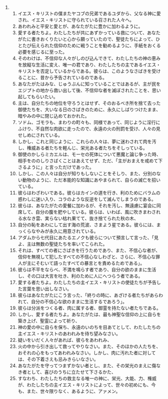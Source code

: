 <ol>
  <li>
    <ol>
      <li>イエス・キリストの僕またヤコブの兄弟であるユダから、父なる神に愛され、イエス・キリストに守られている召された人々へ。</li>
      <li>あわれみと平安と愛とが、あなたがたに豊かに加わるように。</li>
      <li>愛する者たちよ。わたしたちが共にあずかっている救について、あなたがたに書きおくりたいと心から願っていたので、聖徒たちによって、ひとたび伝えられた信仰のために戦うことを勧めるように、手紙をおくる必要を感じるに至った。</li>
      <li>そのわけは、不信仰な人々がしのび込んできて、わたしたちの神の恵みを放縦な生活に変え、唯一の君であり、わたしたちの主であるイエス・キリストを否定しているからである。彼らは、このようなさばきを受けることに、昔から予告されているのである。</li>
      <li>あなたがたはみな、じゅうぶんに知っていることではあるが、主が民をエジプトの地から救い出して後、不信仰な者を滅ぼされたことを、思い起してもらいたい。</li>
      <li>主は、自分たちの地位を守ろうとはせず、そのおるべき所を捨て去った御使たちを、大いなる日のさばきのために、永久にしばりつけたまま、暗やみの中に閉じ込めておかれた。</li>
      <li>ソドム、ゴモラも、まわりの町々も、同様であって、同じように淫行にふけり、不自然な肉欲に走ったので、永遠の火の刑罰を受け、人々の見せしめにされている。</li>
      <li>しかし、これと同じように、これらの人々は、夢に迷わされて肉を汚し、権威ある者たちを軽んじ、栄光ある者たちをそしっている。</li>
      <li>御使のかしらミカエルは、モーセの死体について悪魔と論じ争った時、相手をののしりさばくことはあえてせず、ただ、「主がおまえを戒めて下さるように」と言っただけであった。</li>
      <li>しかし、この人々は自分が知りもしないことをそしり、また、分別のない動物のように、ただ本能的な知識にあやまられて、自らの滅亡を招いている。</li>
      <li>彼らはわざわいである。彼らはカインの道を行き、利のためにバラムの惑わしに迷い入り、コラのような反逆をして滅んでしまうのである。</li>
      <li>彼らは、あなたがたの愛餐に加わるが、それを汚し、無遠慮に宴会に同席して、自分の腹を肥やしている。彼らは、いわば、風に吹きまわされる水なき雲、実らない枯れ果てて、抜き捨てられた秋の木、</li>
      <li>自分の恥をあわにして出す海の荒波、さまよう星である。彼らには、まっくらなやみが永久に用意されている。</li>
      <li>アダムから七代目にあたるエノクも彼らについて預言して言った、「見よ、主は無数の聖徒たちを率いてこられた。</li>
      <li>それは、すべての者にさばきを行うためであり、また、不信心な者が、信仰を無視して犯したすべての不信心なしわざと、さらに、不信心な罪人が主にそむいて語ったすべての暴言とを責めるためである」。</li>
      <li>彼らは不平をならべ、不満を鳴らす者であり、自分の欲のままに生活し、その口は大言を吐き、利のために人にへつらう者である。</li>
      <li>愛する者たちよ。わたしたちの主イエス・キリストの使徒たちが予告した言葉を思い出しなさい。</li>
      <li>彼らはあなたがたにこう言った、「終りの時に、あざける者たちがあらわれて、自分の不信心な欲のままに生活するであろう」。</li>
      <li>彼らは分派をつくる者、肉に属する者、御霊を持たない者たちである。</li>
      <li>しかし、愛する者たちよ。あなたがたは、最も神聖な信仰の上に自らを築き上げ、聖霊によって祈り、</li>
      <li>神の愛の中に自らを保ち、永遠のいのちを目あてとして、わたしたちの主イエス・キリストのあわれみを待ち望みなさい。</li>
      <li>疑いをいだく人々があれば、彼らをあわれみ、</li>
      <li>火の中から引き出して救ってやりなさい。また、そのほかの人たちを、おそれの心をもってあわれみなさい。しかし、肉に汚れた者に対しては、その下着さえも忌みきらいなさい。</li>
      <li>あなたがたを守ってつまずかない者とし、また、その栄光のまえに傷なき者として、喜びのうちに立たせて下さるかた、</li>
      <li>すなわち、わたしたちの救主なる唯一の神に、栄光、大能、力、権威が、わたしたちの主イエス・キリストによって、世々の初めにも、今も、また、世々限りなく、あるように、アァメン。</li>
    </ol>
  </li>
</ol>